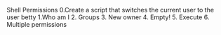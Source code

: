 Shell Permissions
0.Create a script that switches the current user to the user betty
1.Who am I
2. Groups
3. New owner
4. Empty!
5. Execute
6. Multiple permissions
